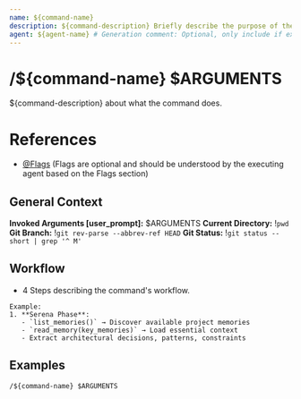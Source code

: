 ```yaml
---
name: ${command-name}
description: ${command-description} Briefly describe the purpose of the command.
agent: ${agent-name} # Generation comment: Optional, only include if explicitly required by agent/user.
---
```


# /${command-name} $ARGUMENTS

${command-description} about what the command does.

# References
- [@Flags](../FLAGS.md) (Flags are optional and should be understood by the executing agent based on the Flags section)

## General Context
**Invoked Arguments [user_prompt]:** $ARGUMENTS
**Current Directory:** !`pwd`
**Git Branch:** !`git rev-parse --abbrev-ref HEAD`
**Git Status:**
!`git status --short | grep '^ M'`

## Workflow
- 4 Steps describing the command's workflow.

```
Example:
1. **Serena Phase**:
   - `list_memories()` → Discover available project memories
   - `read_memory(key_memories)` → Load essential context
   - Extract architectural decisions, patterns, constraints
```

## Examples
```
/${command-name} $ARGUMENTS
```

